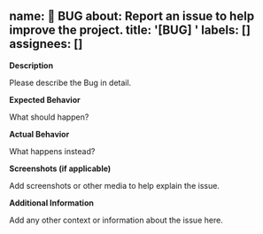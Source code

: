 name: 🐛 BUG
about: Report an issue to help improve the project.
title: '[BUG] <description>'
labels: []
assignees: []
---

**Description**

Please describe the Bug in detail.

**Expected Behavior**

What should happen?

**Actual Behavior**

What happens instead?

**Screenshots (if applicable)**

Add screenshots or other media to help explain the issue.

**Additional Information**

Add any other context or information about the issue here.
